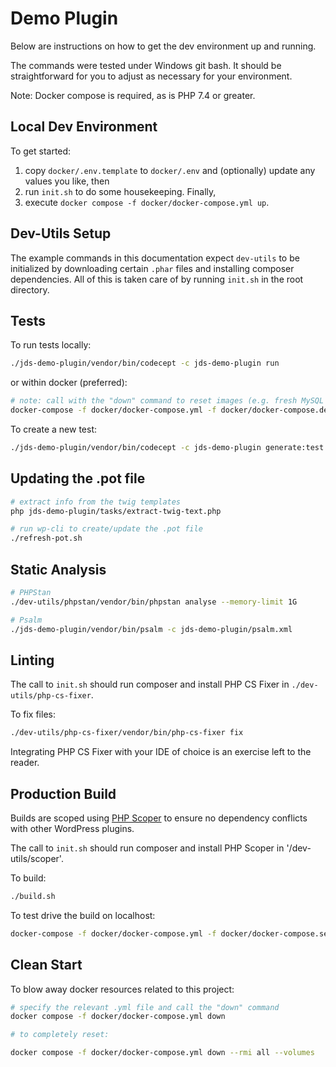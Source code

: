 # Demo Plugin

Below are instructions on how to get the dev environment up and running.

The commands were tested under Windows git bash. It should be straightforward for you
to adjust as necessary for your environment.

Note: Docker compose is required, as is PHP 7.4 or greater.

## Local Dev Environment

To get started:

1. copy `docker/.env.template` to `docker/.env` and (optionally) update any values you like, then
2. run `init.sh` to do some housekeeping. Finally,
3. execute `docker compose -f docker/docker-compose.yml up`.

## Dev-Utils Setup

The example commands in this documentation expect `dev-utils` to be initialized by downloading
certain `.phar` files and installing composer dependencies. All of this is taken care of by 
running `init.sh` in the root directory.

## Tests

To run tests locally:

```bash
./jds-demo-plugin/vendor/bin/codecept -c jds-demo-plugin run
```

or within docker (preferred):

```bash
# note: call with the "down" command to reset images (e.g. fresh MySQL state)
docker-compose -f docker/docker-compose.yml -f docker/docker-compose.dev-tests.yml up --abort-on-container-exit --exit-code-from php
```

To create a new test:

```bash
./jds-demo-plugin/vendor/bin/codecept -c jds-demo-plugin generate:test unit FileSystem
```

## Updating the .pot file

```bash
# extract info from the twig templates
php jds-demo-plugin/tasks/extract-twig-text.php

# run wp-cli to create/update the .pot file
./refresh-pot.sh
```

## Static Analysis

```bash
# PHPStan
./dev-utils/phpstan/vendor/bin/phpstan analyse --memory-limit 1G

# Psalm
./jds-demo-plugin/vendor/bin/psalm -c jds-demo-plugin/psalm.xml
```

## Linting

The call to `init.sh` should run composer and install PHP CS Fixer in `./dev-utils/php-cs-fixer`.

To fix files:

```bash
./dev-utils/php-cs-fixer/vendor/bin/php-cs-fixer fix
```

Integrating PHP CS Fixer with your IDE of choice is an exercise left to the reader.

## Production Build

Builds are scoped using [PHP Scoper](https://github.com/humbug/php-scoper) to ensure no dependency conflicts with other
WordPress plugins.

The call to `init.sh` should run composer and install PHP Scoper in '/dev-utils/scoper'.

To build:

```bash
./build.sh
```

To test drive the build on localhost:

```bash
docker-compose -f docker/docker-compose.yml -f docker/docker-compose.serve-prod-build.yml up --abort-on-container-exit --exit-code-from php
```

## Clean Start

To blow away docker resources related to this project:

```bash
# specify the relevant .yml file and call the "down" command
docker compose -f docker/docker-compose.yml down

# to completely reset:

docker compose -f docker/docker-compose.yml down --rmi all --volumes
```

